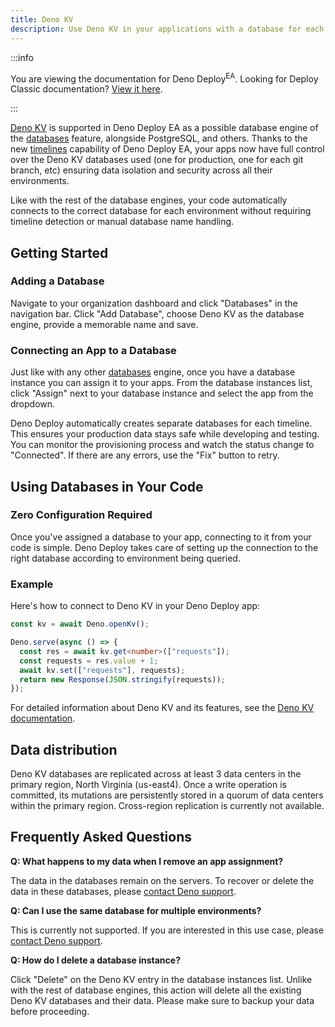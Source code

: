 ```yaml
---
title: Deno KV
description: Use Deno KV in your applications with a database for each timeline
---
```


:::info

You are viewing the documentation for Deno Deploy<sup>EA</sup>. Looking for
Deploy Classic documentation? [View it here](/deploy/).

:::

[Deno KV] is supported in Deno Deploy EA as a possible database engine of the
[databases] feature, alongside PostgreSQL, and others. Thanks to the new
[timelines] capability of Deno Deploy EA, your apps now have full control over
the Deno KV databases used (one for production, one for each git branch, etc)
ensuring data isolation and security across all their environments.

Like with the rest of the database engines, your code automatically connects to
the correct database for each environment without requiring timeline detection
or manual database name handling.

## Getting Started

### Adding a Database

Navigate to your organization dashboard and click "Databases" in the navigation
bar. Click "Add Database", choose Deno KV as the database engine, provide a
memorable name and save.

### Connecting an App to a Database

Just like with any other [databases] engine, once you have a database instance
you can assign it to your apps. From the database instances list, click "Assign"
next to your database instance and select the app from the dropdown.

Deno Deploy automatically creates separate databases for each timeline. This
ensures your production data stays safe while developing and testing. You can
monitor the provisioning process and watch the status change to "Connected". If
there are any errors, use the "Fix" button to retry.

## Using Databases in Your Code

### Zero Configuration Required

Once you've assigned a database to your app, connecting to it from your code is
simple. Deno Deploy takes care of setting up the connection to the right
database according to environment being queried.

### Example

Here's how to connect to Deno KV in your Deno Deploy app:

```typescript
const kv = await Deno.openKv();

Deno.serve(async () => {
  const res = await kv.get<number>(["requests"]);
  const requests = res.value + 1;
  await kv.set(["requests"], requests);
  return new Response(JSON.stringify(requests));
});
```

For detailed information about Deno KV and its features, see the
[Deno KV documentation][Deno KV].

## Data distribution

Deno KV databases are replicated across at least 3 data centers in the primary
region, North Virginia (us-east4). Once a write operation is committed, its
mutations are persistently stored in a quorum of data centers within the primary
region. Cross-region replication is currently not available.

## Frequently Asked Questions

**Q: What happens to my data when I remove an app assignment?**

The data in the databases remain on the servers. To recover or delete the data
in these databases, please [contact Deno support](../support).

**Q: Can I use the same database for multiple environments?**

This is currently not supported. If you are interested in this use case, please
[contact Deno support](../support).

**Q: How do I delete a database instance?**

Click "Delete" on the Deno KV entry in the database instances list. Unlike with
the rest of database engines, this action will delete all the existing Deno KV
databases and their data. Please make sure to backup your data before
proceeding.

[Deno KV]: /kv/
[databases]: ./databases.md
[timelines]: ./timelines.md
